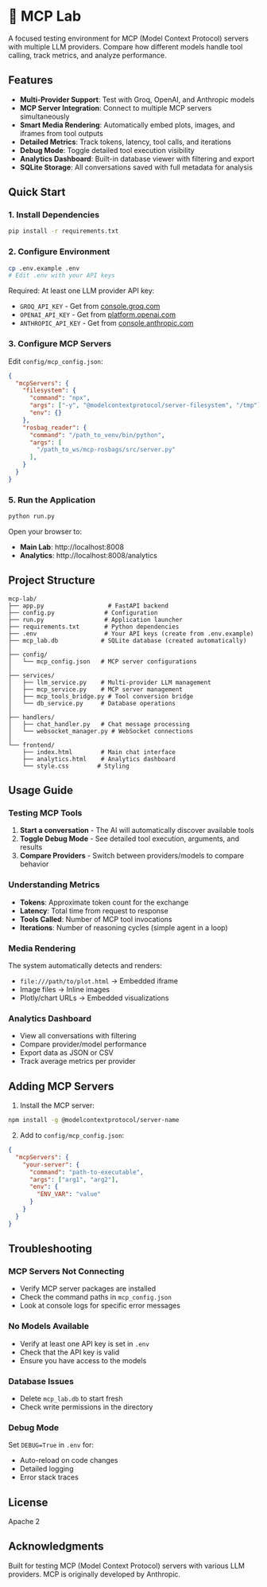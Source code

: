 # 🧪 MCP Lab

A focused testing environment for MCP (Model Context Protocol) servers with multiple LLM providers. Compare how different models handle tool calling, track metrics, and analyze performance.

## Features

- **Multi-Provider Support**: Test with Groq, OpenAI, and Anthropic models
- **MCP Server Integration**: Connect to multiple MCP servers simultaneously
- **Smart Media Rendering**: Automatically embed plots, images, and iframes from tool outputs
- **Detailed Metrics**: Track tokens, latency, tool calls, and iterations
- **Debug Mode**: Toggle detailed tool execution visibility
- **Analytics Dashboard**: Built-in database viewer with filtering and export
- **SQLite Storage**: All conversations saved with full metadata for analysis

## Quick Start

### 1. Install Dependencies

```bash
pip install -r requirements.txt
```

### 2. Configure Environment

```bash
cp .env.example .env
# Edit .env with your API keys
```

Required: At least one LLM provider API key:
- `GROQ_API_KEY` - Get from [console.groq.com](https://console.groq.com)
- `OPENAI_API_KEY` - Get from [platform.openai.com](https://platform.openai.com)
- `ANTHROPIC_API_KEY` - Get from [console.anthropic.com](https://console.anthropic.com)

### 3. Configure MCP Servers

Edit `config/mcp_config.json`:

```json
{
  "mcpServers": {
    "filesystem": {
      "command": "npx",
      "args": ["-y", "@modelcontextprotocol/server-filesystem", "/tmp"],
      "env": {}
    },
    "rosbag_reader": {
      "command": "/path_to_venv/bin/python",
      "args": [
        "/path_to_ws/mcp-rosbags/src/server.py"
      ],
    }
  }
}
```

### 5. Run the Application

```bash
python run.py
```

Open your browser to:
- **Main Lab**: http://localhost:8008
- **Analytics**: http://localhost:8008/analytics

## Project Structure

```
mcp-lab/
├── app.py                  # FastAPI backend
├── config.py              # Configuration
├── run.py                 # Application launcher
├── requirements.txt       # Python dependencies
├── .env                   # Your API keys (create from .env.example)
├── mcp_lab.db            # SQLite database (created automatically)
│
├── config/
│   └── mcp_config.json   # MCP server configurations
│
├── services/
│   ├── llm_service.py    # Multi-provider LLM management
│   ├── mcp_service.py    # MCP server management
│   ├── mcp_tools_bridge.py # Tool conversion bridge
│   └── db_service.py     # Database operations
│
├── handlers/
│   ├── chat_handler.py   # Chat message processing
│   └── websocket_manager.py # WebSocket connections
│
└── frontend/
    ├── index.html        # Main chat interface
    ├── analytics.html    # Analytics dashboard
    └── style.css        # Styling
```

## Usage Guide

### Testing MCP Tools

1. **Start a conversation** - The AI will automatically discover available tools
2. **Toggle Debug Mode** - See detailed tool execution, arguments, and results
3. **Compare Providers** - Switch between providers/models to compare behavior

### Understanding Metrics

- **Tokens**: Approximate token count for the exchange
- **Latency**: Total time from request to response
- **Tools Called**: Number of MCP tool invocations
- **Iterations**: Number of reasoning cycles (simple agent in a loop)

### Media Rendering

The system automatically detects and renders:
- `file:///path/to/plot.html` → Embedded iframe
- Image files → Inline images
- Plotly/chart URLs → Embedded visualizations

### Analytics Dashboard

- View all conversations with filtering
- Compare provider/model performance
- Export data as JSON or CSV
- Track average metrics per provider

## Adding MCP Servers

1. Install the MCP server:
```bash
npm install -g @modelcontextprotocol/server-name
```

2. Add to `config/mcp_config.json`:
```json
{
  "mcpServers": {
    "your-server": {
      "command": "path-to-executable",
      "args": ["arg1", "arg2"],
      "env": {
        "ENV_VAR": "value"
      }
    }
  }
}
```

## Troubleshooting

### MCP Servers Not Connecting
- Verify MCP server packages are installed
- Check the command paths in `mcp_config.json`
- Look at console logs for specific error messages

### No Models Available
- Verify at least one API key is set in `.env`
- Check that the API key is valid
- Ensure you have access to the models

### Database Issues
- Delete `mcp_lab.db` to start fresh
- Check write permissions in the directory


### Debug Mode

Set `DEBUG=True` in `.env` for:
- Auto-reload on code changes
- Detailed logging
- Error stack traces

## License

Apache 2


## Acknowledgments

Built for testing MCP (Model Context Protocol) servers with various LLM providers. MCP is originally developed by Anthropic.
